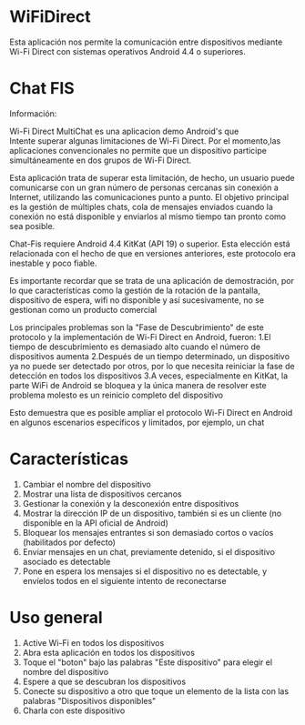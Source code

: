 # WiFiDirect
Esta aplicación nos permite la comunicación entre dispositivos mediante Wi-Fi Direct con sistemas operativos Android 4.4 o superiores.

# Chat FIS
Información:

Wi-Fi Direct MultiChat es una aplicacion demo Android's que  
Intente superar algunas limitaciones de Wi-Fi Direct.
Por el momento,las aplicaciones convencionales no permite que un dispositivo participe simultáneamente en dos grupos de Wi-Fi Direct.

Esta aplicación trata de superar esta limitación, de hecho, un usuario puede comunicarse con un gran número de personas cercanas sin conexión a Internet, utilizando las comunicaciones punto a punto.
El objetivo principal es la gestión de múltiples chats, cola de mensajes enviados cuando la conexión no está disponible y enviarlos al mismo tiempo tan pronto como sea posible.

Chat-Fis requiere Android 4.4 KitKat (API 19) o superior. Esta elección está relacionada con el hecho de que en versiones anteriores, este protocolo era inestable y poco fiable.

Es importante recordar que se trata de una aplicación de demostración, por lo que características como la gestión de la rotación de la pantalla, dispositivo de espera, wifi no disponible y así sucesivamente, no se gestionan como un producto comercial

Los principales problemas son la "Fase de Descubrimiento" de este protocolo y la implementación de Wi-Fi Direct en Android, fueron:
1.El tiempo de descubrimiento es demasiado alto cuando el número de dispositivos aumenta
2.Después de un tiempo determinado, un dispositivo ya no puede ser detectado por otros, por lo que necesita reiniciar la fase de detección en todos los dispositivos
3.A veces, especialmente en KitKat, la parte WiFi de Android se bloquea y la única manera de resolver este problema molesto es un reinicio completo del dispositivo

Esto demuestra que es posible ampliar el protocolo Wi-Fi Direct en Android en algunos escenarios específicos y limitados, por ejemplo, un chat

# Características
1. Cambiar el nombre del dispositivo 
2. Mostrar una lista de dispositivos cercanos 
3. Gestionar la conexión y la desconexión entre dispositivos 
4. Mostrar la dirección IP de un dispositivo, también si es un cliente (no disponible en la API oficial de Android) 
5. Bloquear los mensajes entrantes si son demasiado cortos o vacíos (habilitados por defecto)
6. Enviar mensajes en un chat, previamente detenido, si el dispositivo asociado es detectable 
7. Pone en espera los mensajes si el dispositivo no es detectable, y envíelos todos en el siguiente intento de reconectarse 

# Uso general
1. Active Wi-Fi en todos los dispositivos
2. Abra esta aplicación en todos los dispositivos
3. Toque el "boton" bajo las palabras "Este dispositivo" para elegir el nombre del dispositivo
2. Espere a que se descubran los dispositivos
3. Conecte su dispositivo a otro que toque un elemento de la lista con las palabras "Dispositivos disponibles"
4. Charla con este dispositivo
